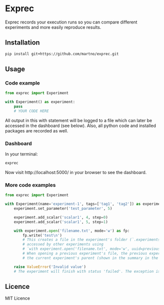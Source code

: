 Exprec
======

Exprec records your execution runs so you can compare different experiments and more easily reproduce results.


Installation
------------

```bash
pip install git+https://github.com/martno/exprec.git
```


Usage
-----

### Code example

```python
from exprec import Experiment

with Experiment() as experiment:
    pass
    # YOUR CODE HERE
```

All output in this with statement will be logged to a file which can later be accessed in the dashboard (see below). Also, all python code and installed packages are recorded as well. 

### Dashboard

In your terminal:

```bash
exprec
```

Now visit http://localhost:5000/ in your browser to see the dashboard.

### More code examples

```python
from exprec import Experiment

with Experiment(name='experiment-1', tags=['tag1', 'tag2']) as experiment:
    experiment.set_parameter('test_parameter', 5)

    experiment.add_scalar('scalar1', 4, step=0)
    experiment.add_scalar('scalar1', 5, step=1)

    with experiment.open('filename.txt', mode='w') as fp:
        fp.write('test\n')
        # This creates a file in the experiment's folder (`.experiments/<experiment-id>/files/filename.txt`). It can be
        # accessed by other experiments using
        # `with experiment.open('filename.txt', mode='w', uuid=previous_experiment_uuid) as fp:`.
        # When opening a previous experiment's file, the previous experiment will be referred to as 
        # the current experiment's parent (shown in the summary in the dashboard). 

    raise ValueError('Invalid value')
    # The experiment will finish with status 'failed'. The exception is also logged. 
```


Licence
-------

MIT Licence

